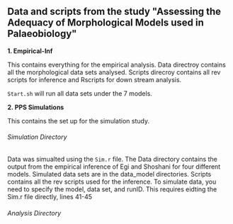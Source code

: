 ## Data and scripts from the study "Assessing the Adequacy of Morphological Models used in Palaeobiology"


**1. Empirical-Inf**

This contains everything for the empirical analysis. 
Data directroy contains all the morphological data sets analysed. 
Scripts direcroy contains all rev scripts for inference and Rscripts for down stream analysis. 

`Start.sh` will run all data sets under the 7 models.

**2. PPS Simulations**

This contains the set up for the simulation study. 

###### Simulation Directory

Data was simualted using the `Sim.r` file. 
The Data directory contains the output from the empirical inference of Egi and Shoshani for 
four different models. Simulated data sets are in the data_model directories.
Scripts contains all the rev scripts used for the inference. 
To simulate data, you need to specify the model, data set, and runID. This requires eidting the Sim.r file directly, lines 41-45


###### Analysis Directory

